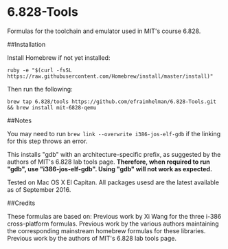 # 6.828-Tools

Formulas for the toolchain and emulator used in MIT's course 6.828.

##Installation

Install Homebrew if not yet installed:

```ruby -e "$(curl -fsSL https://raw.githubusercontent.com/Homebrew/install/master/install)"```

Then run the following:

```brew tap 6.828/tools https://github.com/efraimhelman/6.828-Tools.git && brew install mit-6828-qemu```

##Notes

You may need to run ```brew link --overwrite i386-jos-elf-gdb``` if the linking for this step throws an error.

This installs "gdb" with an architecture-specific prefix, as suggested by the authors of MIT's 6.828 lab tools page. __Therefore, when required to run "gdb", use "i386-jos-elf-gdb". Using "gdb" will not work as expected.__

Tested on Mac OS X El Capitan. All packages usesd are the latest available as of September 2016.

##Credits

These formulas are based on: Previous work by Xi Wang for the three i-386 cross-platform formulas. Previous work by the various authors maintaining the corresponding mainstream homebrew formulas for these libraries. Previous work by the authors of MIT's 6.828 lab tools page.
